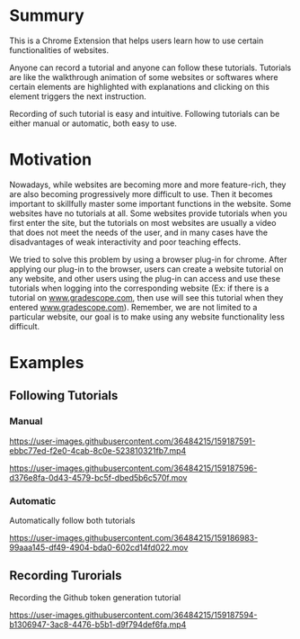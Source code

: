 # Summury
This is a Chrome Extension that helps users learn how to use certain functionalities of websites. 

Anyone can record a tutorial and anyone can follow these tutorials. Tutorials are like the walkthrough animation of some websites or softwares where certain elements are highlighted with explanations and clicking on this element triggers the next instruction. 

Recording of such tutorial is easy and intuitive. Following tutorials can be either manual or automatic, both easy to use.

# Motivation

Nowadays, while websites are becoming more and more feature-rich, they are also becoming progressively more difficult to use. Then it becomes important to skillfully master some important functions in the website. Some websites have no tutorials at all. Some websites provide tutorials when you first enter the site, but the tutorials on most websites are usually a video that does not meet the needs of the user, and in many cases have the disadvantages of weak interactivity and poor teaching effects.

We tried to solve this problem by using a browser plug-in for chrome. After applying our plug-in to the browser, users can create a website tutorial on any website, and other users using the plug-in can access and use these tutorials when logging into the corresponding website (Ex: if there is a tutorial on www.gradescope.com, then use will see this tutorial when they entered www.gradescope.com). Remember, we are not limited to a particular website, our goal is to make using any website functionality less difficult.

# Examples
## Following Tutorials
### Manual
https://user-images.githubusercontent.com/36484215/159187591-ebbc77ed-f2e0-4cab-8c0e-523810321fb7.mp4

https://user-images.githubusercontent.com/36484215/159187596-d376e8fa-0d43-4579-bc5f-dbed5b6c570f.mov


### Automatic
Automatically follow both tutorials

https://user-images.githubusercontent.com/36484215/159186983-99aaa145-df49-4904-bda0-602cd14fd022.mov

## Recording Turorials
Recording the Github token generation tutorial

https://user-images.githubusercontent.com/36484215/159187594-b1306947-3ac8-4476-b5b1-d9f794def6fa.mp4

